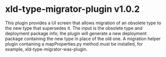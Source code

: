 # xld-type-migrator-plugin v1.0.2

This plugin provides a UI screen that allows migration of an obsolete type to the new type that supersedes it.  The input is the obsolete type and deployment package info; the plugin will generate a new deployment package containing the new type in place of the old one.  A migration helper plugin containing a mapProperties.py method must be installed, for example, xld-type-migrator-was-plugin.

